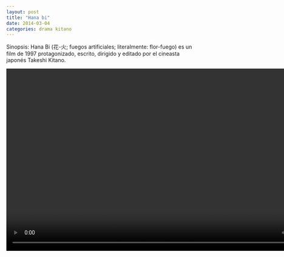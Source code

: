 ```yaml
---
layout: post
title: "Hana bi"
date: 2014-03-04
categories: drama kitano
---
```



Sinopsis: Hana Bi (花-火; fuegos artificiales; literalmente: flor-fuego) es un film de 1997 protagonizado, escrito, dirigido y editado por el cineasta japonés Takeshi Kitano.

<div class="text-center">

<video class="center" id="player1" width="854" height="480">

    <source src="/media/drama/hana-bi/hana-bi.mp4.ogg" type="video/ogg" title="ogg">

    <track kind="subtitles" src="/media/drama/hana-bi/hana-bi.srt" srclang="es" />
</video>

</div>
